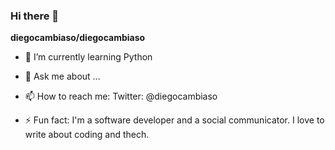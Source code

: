 ### Hi there 👋


**diegocambiaso/diegocambiaso** 

- 🌱 I’m currently learning Python

- 💬 Ask me about ...
- 📫 How to reach me: Twitter: @diegocambiaso

- ⚡ Fun fact: I'm a software developer and a social communicator. I love to write about coding and thech.

